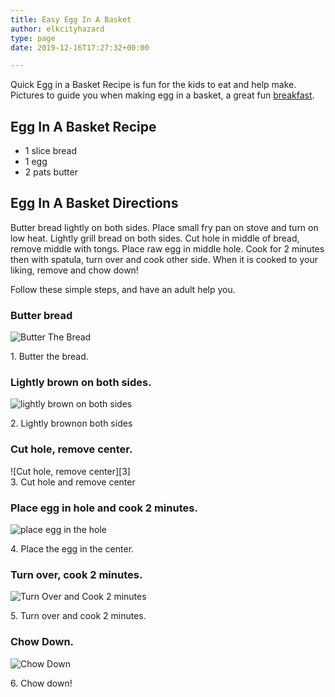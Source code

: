 ```yaml
---
title: Easy Egg In A Basket
author: elkcityhazard
type: page
date: 2019-12-16T17:27:32+00:00

---
```

Quick Egg in a Basket Recipe is fun for the kids to eat and help make. Pictures to guide you when making egg in a basket, a great fun <a href="/wordpress/easy-breakfast-recipes/" rel="noopener noreferrer" target="_blank">breakfast</a>.

## Egg In A Basket Recipe

  * 1 slice bread
  * 1 egg
  * 2 pats butter

## Egg In A Basket Directions

Butter bread lightly on both sides. Place small fry pan on stove and turn on low heat. Lightly grill bread on both sides. Cut hole in middle of bread, remove middle with tongs. Place raw egg in middle hole. Cook for 2 minutes then with spatula, turn over and cook other side. When it is cooked to your liking, remove and chow down!

Follow these simple steps, and have an adult help you.

### Butter bread<figure> 

![Butter The Bread][1] <figcaption>1. Butter the bread.</figcaption></figure> 

### Lightly brown on both sides.<figure> 

![lightly brown on both sides][2] <figcaption>2. Lightly brownon both sides</figcaption></figure> 

### Cut hole, remove center.

<figue>  
![Cut hole, remove center][3] <figcaption>3. Cut hole and remove center</figcaption></figure> 

### Place egg in hole and cook 2 minutes.<figure> 

![place egg in the hole][4] <figcaption>4. Place the egg in the center.</figcaption></figure> 

### Turn over, cook 2 minutes.<figure> 

![Turn Over and Cook 2 minutes][5] <figcaption>5. Turn over and cook 2 minutes.</figcaption></figure> 

### Chow Down.<figure> 

![Chow Down][6] <figcaption>6. Chow down!</figcaption></figure>

 [1]: http://www.quick-e-recipes.com/sitebuildercontent/sitebuilderpictures/.pond/005_1024.JPG.w300h225.jpg
 [2]: http://www.quick-e-recipes.com/sitebuildercontent/sitebuilderpictures/IMG_0098_1024.jpg
 [3]: http://www.quick-e-recipes.com/sitebuildercontent/sitebuilderpictures/IMG_0099_1024.jpg
 [4]: http://www.quick-e-recipes.com/sitebuildercontent/sitebuilderpictures/IMG_0100_1024.jpg
 [5]: http://www.quick-e-recipes.com/sitebuildercontent/sitebuilderpictures/.pond/IMG_0101_1024.jpg.w300h225.jpg
 [6]: http://www.quick-e-recipes.com/sitebuildercontent/sitebuilderpictures/IMG_0102_1024.jpg